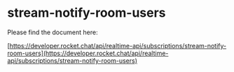 # stream-notify-room-users

Please find the document here: 

[https://developer.rocket.chat/api/realtime-api/subscriptions/stream-notify-room-users](https://developer.rocket.chat/api/realtime-api/subscriptions/stream-notify-room-users)


